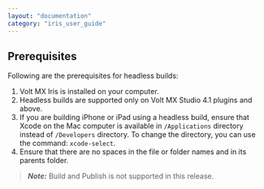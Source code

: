 ```yaml
---
layout: "documentation"
category: "iris_user_guide"
---
```

                         

Prerequisites
-------------

Following are the prerequisites for headless builds: 

1.  Volt MX Iris is installed on your computer.
2.  Headless builds are supported only on Volt MX Studio 4.1 plugins and above.
3.  If you are building iPhone or iPad using a headless build, ensure that Xcode on the Mac computer is available in `/Applications` directory instead of `/Developers` directory. To change the directory, you can use the command: `xcode-select`.
4.  Ensure that there are no spaces in the file or folder names and in its parents folder.

> **_Note:_** Build and Publish is not supported in this release.
